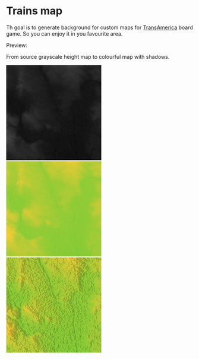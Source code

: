 # Trains map

Th goal is to generate background for custom maps for
[TransAmerica](https://boardgamegeek.com/boardgame/2842/transamerica) board game.
So you can enjoy it in you favourite area.

Preview:

From source grayscale height map to colourful map with shadows.

![Input height map](heightmap.png)
![Ouput image](output.png)
![Ouput image](output-sh.png)
